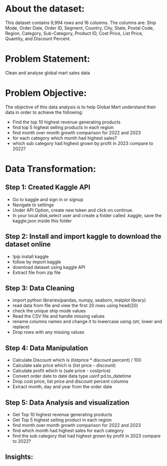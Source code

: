 # About the dataset:
This dataset contains 9,994 rows and 16 columns. The columns are: Ship Mode, Order Date, Order ID, Segment, Country, City, State, Postal Code, Region, Category, Sub-Category, Product ID, Cost Price, List Price, Quantity, and Discount Percent.

# Problem Statement:
 Clean and analyse global mart sales data

# Problem Objective:
The objective of this data analysis is to help Global Mart understand their data in order to achieve the following:
- Find the top 10 highest revenue generating products
- find top 5 highest selling products in each region
- find month over month growth comparison for 2022 and 2023
- for each category which month had highest sales?
- which sub category had highest grown by profit in 2023 compare to 2022?

# Data Transformation:
## Step 1: Created Kaggle API
- Go to kaggle and sign in or signup
- Navigate to settings
- Under API Option, create new token and click on continue.
- In your local disk,select user and create a folder called .kaggle, save the kaggle.json inside this folder

## Step 2: Install and import kaggle to download the dataset online
- !pip install kaggle
- follow by import kaggle
- download dataset using kaggle API
- Extract file from zip file

## Step 3: Data Cleaning
- import python libraries(pandas, numpy, seaborn, matplot library)
- read data from file and view the first 20 rows using head(20)
- check the unique ship mode values
- Read the CSV file and handle missing values
- rename columns names and change it to lowercase using (str, lower and replace)
- Drop rows with any missing values

## Step 4: Data Manipulation
- Calculate Discount which is (listprice * discount percent) / 100
- Calculate sale price which is (list price - discount)
- Calculate profit which is (sale price - costprice)
- Convert order date to date data type usinf pd.to_datetime
- Drop cost price, list price and discount percent columns
- Extract month, day and year from the order date

## Step 5: Data Analysis and visualization
- Get Top 10 highest revenue generating products
- Get Top 5 highest selling product in each region
- find month over month growth comparison for 2022 and 2023
- find which month had highest sales for each category
- find the sub category that had highest grown by profit in 2023 compare to 2022?
  
## Insights:

